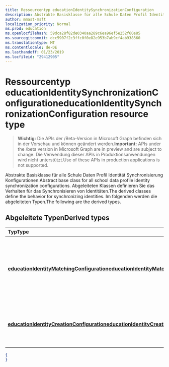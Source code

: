```yaml
---
title: Ressourcentyp educationIdentitySynchronizationConfiguration
description: Abstrakte Basisklasse für alle Schule Daten Profil Identität Synchronisierung Konfigurationen. Abgeleiteten Klassen definieren Sie das Verhalten für das Synchronisieren von Identitäten. Im folgenden werden die abgeleiteten Typen.
author: mmast-msft
localization_priority: Normal
ms.prod: education
ms.openlocfilehash: 59dca28f82de0340aa289c6ea96ef5e252f60e85
ms.sourcegitcommit: dcc5907f2c3ffc0f0e82e953b7ab9cf4ab938360
ms.translationtype: MT
ms.contentlocale: de-DE
ms.lasthandoff: 01/23/2019
ms.locfileid: "29412905"
---
```

# <a name="educationidentitysynchronizationconfiguration-resource-type"></a><span data-ttu-id="6e784-105">Ressourcentyp educationIdentitySynchronizationConfiguration</span><span class="sxs-lookup"><span data-stu-id="6e784-105">educationIdentitySynchronizationConfiguration resource type</span></span>

> <span data-ttu-id="6e784-106">**Wichtig:** Die APIs der /Beta-Version in Microsoft Graph befinden sich in der Vorschau und können geändert werden.</span><span class="sxs-lookup"><span data-stu-id="6e784-106">**Important:** APIs under the /beta version in Microsoft Graph are in preview and are subject to change.</span></span> <span data-ttu-id="6e784-107">Die Verwendung dieser APIs in Produktionsanwendungen wird nicht unterstützt.</span><span class="sxs-lookup"><span data-stu-id="6e784-107">Use of these APIs in production applications is not supported.</span></span>

<span data-ttu-id="6e784-108">Abstrakte Basisklasse für alle Schule Daten Profil Identität Synchronisierung Konfigurationen.</span><span class="sxs-lookup"><span data-stu-id="6e784-108">Abstract base class for all school data profile identity synchronization configurations.</span></span> <span data-ttu-id="6e784-109">Abgeleiteten Klassen definieren Sie das Verhalten für das Synchronisieren von Identitäten.</span><span class="sxs-lookup"><span data-stu-id="6e784-109">The derived classes define the behavior for synchronizing identities.</span></span> <span data-ttu-id="6e784-110">Im folgenden werden die abgeleiteten Typen.</span><span class="sxs-lookup"><span data-stu-id="6e784-110">The following are the derived types.</span></span>

## <a name="derived-types"></a><span data-ttu-id="6e784-111">Abgeleitete Typen</span><span class="sxs-lookup"><span data-stu-id="6e784-111">Derived types</span></span>
| <span data-ttu-id="6e784-112">Typ</span><span class="sxs-lookup"><span data-stu-id="6e784-112">Type</span></span> | <span data-ttu-id="6e784-113">Beschreibung</span><span class="sxs-lookup"><span data-stu-id="6e784-113">Description</span></span> | 
|:-|:-|
| [<span data-ttu-id="6e784-114">**educationIdentityMatchingConfiguration**</span><span class="sxs-lookup"><span data-stu-id="6e784-114">**educationIdentityMatchingConfiguration**</span></span>](educationidentitymatchingconfiguration.md) | <span data-ttu-id="6e784-115">Verwenden Sie diesen Typ zu vorhandenen Benutzerkonten in Azure Active Directory (AD Azure) übereinstimmen.</span><span class="sxs-lookup"><span data-stu-id="6e784-115">Use this type to match existing user accounts in Azure Active Directory (Azure AD).</span></span> |
| [<span data-ttu-id="6e784-116">**educationIdentityCreationConfiguration**</span><span class="sxs-lookup"><span data-stu-id="6e784-116">**educationIdentityCreationConfiguration**</span></span>](educationidentitycreationconfiguration.md) | <span data-ttu-id="6e784-117">Verwenden Sie diesen Typ in Azure Active Directory neue Benutzerkonten erstellen.</span><span class="sxs-lookup"><span data-stu-id="6e784-117">Use this type to create new user accounts in Azure AD.</span></span> |

<!-- {
  "blockType": "resource",
  "optionalProperties": [

  ],
  "@odata.type": "microsoft.graph.educationIdentitySynchronizationConfiguration"
}-->

```json
{
}
```
